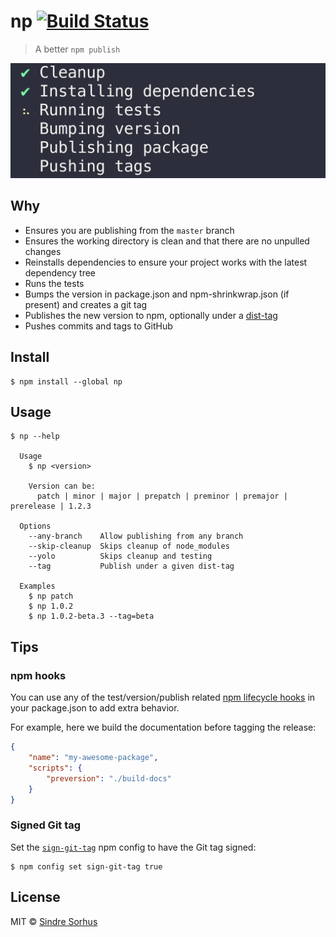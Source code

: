 # np [![Build Status](https://travis-ci.org/sindresorhus/np.svg?branch=master)](https://travis-ci.org/sindresorhus/np)

> A better `npm publish`

<img src="screenshot.gif" width="688">


## Why

- Ensures you are publishing from the `master` branch
- Ensures the working directory is clean and that there are no unpulled changes
- Reinstalls dependencies to ensure your project works with the latest dependency tree
- Runs the tests
- Bumps the version in package.json and npm-shrinkwrap.json (if present) and creates a git tag
- Publishes the new version to npm, optionally under a [dist-tag](https://docs.npmjs.com/cli/dist-tag)
- Pushes commits and tags to GitHub


## Install

```
$ npm install --global np
```


## Usage

```
$ np --help

  Usage
    $ np <version>

    Version can be:
      patch | minor | major | prepatch | preminor | premajor | prerelease | 1.2.3

  Options
    --any-branch    Allow publishing from any branch
    --skip-cleanup  Skips cleanup of node_modules
    --yolo          Skips cleanup and testing
    --tag           Publish under a given dist-tag

  Examples
    $ np patch
    $ np 1.0.2
    $ np 1.0.2-beta.3 --tag=beta
```


## Tips

### npm hooks

You can use any of the test/version/publish related [npm lifecycle hooks](https://docs.npmjs.com/misc/scripts) in your package.json to add extra behavior.

For example, here we build the documentation before tagging the release:

```json
{
	"name": "my-awesome-package",
	"scripts": {
		"preversion": "./build-docs"
	}
}
```

### Signed Git tag

Set the [`sign-git-tag`](https://docs.npmjs.com/misc/config#sign-git-tag) npm config to have the Git tag signed:

```
$ npm config set sign-git-tag true
```


## License

MIT © [Sindre Sorhus](https://sindresorhus.com)
